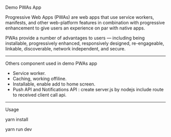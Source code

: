 Demo PWAs App

Progressive Web Apps (PWAs) are web apps that use service workers, manifests, and other web-platform features in combination with progressive enhancement to give users an experience on par with native apps.

PWAs provide a number of advantages to users — including being installable, progressively enhanced, responsively designed, re-engageable, linkable, discoverable, network independent, and secure.

-----

Others component used in demo PWAs app

- Service worker.
- Caching, working offiline.
- Installable, enable add to home screen.
- Push API and Notifications API  : create server.js by nodejs include route to received client call api.

-----

Usage

yarn install

yarn run dev
